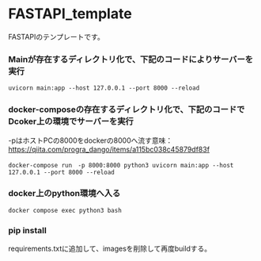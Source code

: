 # FASTAPI_template
FASTAPIのテンプレートです。

### Mainが存在するディレクトリ化で、下記のコードによりサーバーを実行
`uvicorn main:app --host 127.0.0.1 --port 8000 --reload`

### docker-composeの存在するディレクトリ化で、下記のコードでDcoker上の環境でサーバーを実行
-pはホストPCの8000をdockerの8000へ流す意味：https://qiita.com/progra_dango/items/a115bc038c45879df83f

`docker-compose run　-p 8000:8000 python3 uvicorn main:app --host 127.0.0.1 --port 8000 --reload `

### docker上のpython環境へ入る
`docker compose exec python3 bash`

### pip install
requirements.txtに追加して、imagesを削除して再度buildする。
